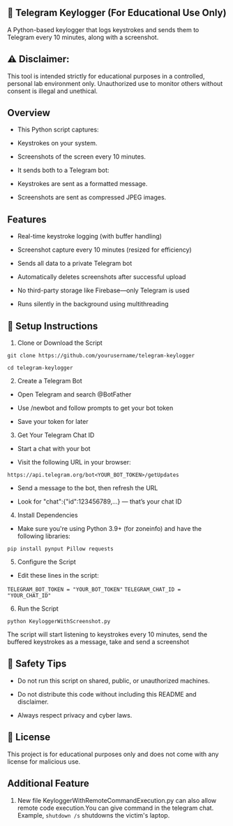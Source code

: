 ## 🔐 Telegram Keylogger (For Educational Use Only)

A Python-based keylogger that logs keystrokes and sends them to Telegram every 10 minutes, along with a screenshot.

## ⚠️ Disclaimer:
This tool is intended strictly for educational purposes in a controlled, personal lab environment only.
Unauthorized use to monitor others without consent is illegal and unethical.

## Overview
- This Python script captures:

- Keystrokes on your system.

- Screenshots of the screen every 10 minutes.

- It sends both to a Telegram bot:

- Keystrokes are sent as a formatted message.

- Screenshots are sent as compressed JPEG images.

## Features
-  Real-time keystroke logging (with buffer handling)

-  Screenshot capture every 10 minutes (resized for efficiency)

-  Sends all data to a private Telegram bot

-  Automatically deletes screenshots after successful upload

-  No third-party storage like Firebase—only Telegram is used

-  Runs silently in the background using multithreading

##  🚀 Setup Instructions
1. Clone or Download the Script

`git clone https://github.com/yourusername/telegram-keylogger`

`cd telegram-keylogger`

2. Create a Telegram Bot
- Open Telegram and search @BotFather

- Use /newbot and follow prompts to get your bot token

- Save your token for later

3. Get Your Telegram Chat ID
- Start a chat with your bot

- Visit the following URL in your browser:

`https://api.telegram.org/bot<YOUR_BOT_TOKEN>/getUpdates`

- Send a message to the bot, then refresh the URL

- Look for "chat":{"id":123456789,...} — that’s your chat ID

4. Install Dependencies
- Make sure you're using Python 3.9+ (for zoneinfo) and have the following libraries:


`pip install pynput Pillow requests`

5. Configure the Script
- Edit these lines in the script:

`TELEGRAM_BOT_TOKEN = "YOUR_BOT_TOKEN"`
`TELEGRAM_CHAT_ID = "YOUR_CHAT_ID"`

6. Run the Script

`python KeyloggerWithScreenshot.py`

The script will start listening to keystrokes every 10 minutes, send the buffered keystrokes as a message, take and send a screenshot

## 🛑 Safety Tips
- Do not run this script on shared, public, or unauthorized machines.

- Do not distribute this code without including this README and disclaimer.

- Always respect privacy and cyber laws.

## 📜 License
This project is for educational purposes only and does not come with any license for malicious use.

## Additional Feature
1. New file KeyloggerWithRemoteCommandExecution.py can also allow remote code execution.You can give command in the telegram chat. Example, `shutdown /s` shutdowns the victim's  laptop.